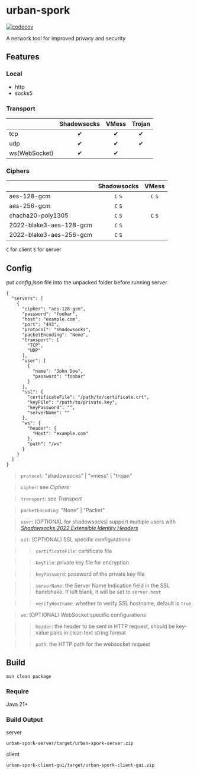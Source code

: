 # urban-spork

[![codecov](https://codecov.io/gh/Zmax0/urban-spork/branch/master/graph/badge.svg?token=6QAZQ05HZV)](https://codecov.io/gh/Zmax0/urban-spork)

A network tool for improved privacy and security

## Features

### Local

- http
- socks5

### Transport

|               | Shadowsocks | VMess | Trojan |
|:--------------|:-----------:|:-----:|:------:|
| tcp           |      ✔      |   ✔   |   ✔    |
| udp           |      ✔      |   ✔   |   ✔    |
| ws(WebSocket) |      ✔      |   ✔   |        |

### Ciphers

|                         | Shadowsocks |  VMess  |
|:------------------------|:-----------:|:-------:|
| aes-128-gcm             |   `C` `S`   | `C` `S` |
| aes-256-gcm             |   `C` `S`   |         |
| chacha20-poly1305       |   `C` `S`   | `C` `S` |
| 2022-blake3-aes-128-gcm |   `C` `S`   |         |
| 2022-blake3-aes-256-gcm |   `C` `S`   |         |

`C` for client `S` for server

## Config

put *config.json* file into the unpacked folder before running server

```json5
{
  "servers": [
    {
      "cipher": "aes-128-gcm",
      "password": "foobar",
      "host": "example.com",
      "port": "443",
      "protocol": "shadowsocks",
      "packetEncoding": "None",
      "transport": [
        "TCP",
        "UDP"
      ],
      "user": [
        {
          "name": "John Doe",
          "password": "foobar"
        }
      ],
      "ssl": {
        "certificateFile": "/path/to/certificate.crt",
        "keyFile": "/path/to/private.key",
        "keyPassword": "",
        "serverName": ""
      },
      "ws": {
        "header": {
          "Host": "example.com"
        },
        "path": "/ws"
      }
    }
  ]
}
```

> `protocol`: "shadowsocks" | "vmess" | "trojan"

> `cipher`: see *Ciphers*

> `transport`: see *Transport*

> `packetEncoding`: "None" | "Packet"

> `user`: (OPTIONAL for shadowsocks) support multiple users with [*Shadowsocks 2022 Extensible Identity
Headers*](https://github.com/Shadowsocks-NET/shadowsocks-specs/blob/main/2022-2-shadowsocks-2022-extensible-identity-headers.md)

> `ssl`: (OPTIONAL) SSL specific configurations

> > `certificateFile`: certificate file

> > `keyFile`: private key file for encryption

> > `keyPassword`: password of the private key file

> > `serverName`: the Server Name Indication field in the SSL handshake. If left blank, it will be set to `server.host`

> > `verifyHostname`: whether to verify SSL hostname, default is `true`

> `ws`: (OPTIONAL) WebSocket specific configurations

> > `header`: the header to be sent in HTTP request, should be key-value pairs in clear-text string format

> > `path`: the HTTP path for the websocket request

## Build

    mvn clean package

### Require

Java 21+

### Build Output

server

    urban-spork-server/target/urban-spork-server.zip

client

    urban-spork-client-gui/target/urban-spork-client-gui.zip
